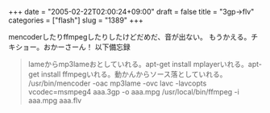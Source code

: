 +++
date = "2005-02-22T02:00:24+09:00"
draft = false
title = "3gp-&gt;flv"
categories = ["flash"]
slug = "1389"
+++

mencoderしたりffmpegしたりしたけどだめだ、音が出ない。
もうかえる。チキショー。おかーさーん！
以下備忘録
<blockquote>lameからmp3lameおとしていれる。apt-get install mplayerいれる。apt-get install ffmpegいれる。動かんからソース落としていれる。
/usr/bin/mencoder -oac mp3lame  -ovc lavc -lavcopts vcodec=msmpeg4 aaa.3gp -o aaa.mpg
/usr/local/bin/ffmpeg -i aaa.mpg aaa.flv</blockquote>

